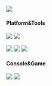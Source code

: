[![](https://count.getloli.com/get/@xiaolin)](https://count.getloli.com)

#### Platform&Tools
[![](https://img.shields.io/badge/Windows-10-2376bc?style=flat-square&logo=windows&logoColor=ffffff)](https://www.microsoft.com/windows/get-windows-10)
[![](https://img.shields.io/badge/IDE-Neovim-green?style=flat-square&logo=neovim&logoColor=ffffff)](https://neovim.io/)

[![](https://img.shields.io/badge/-React.js-111111?style=flat-square&logo=react&logoColor=61dafb)](https://reactjs.org/)
[![](https://img.shields.io/badge/-Node.js-43853d?style=flat-square&logo=node.js&logoColor=ffffff)](https://nodejs.org/)
[![](https://img.shields.io/badge/-tailwind%20css-1E293B?style=flat-square&logo=tailwind-css&logoColor=61dafb)](https://tailwindcss.com/)

#### Console&Game
![](https://img.shields.io/badge/-Nintendo%20Switch-e60012?style=flat-square&logo=nintendo%20switch&logoColor=ffffff)
[![](https://img.shields.io/badge/Steam-171a21?style=flat-square&logo=steam&logoColor=ffffff)](https://steamcommunity.com/id/isXiaoLin)
